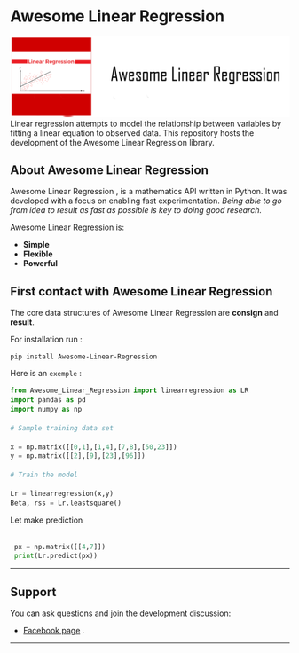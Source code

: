 # Awesome Linear Regression
![Awesome Linear Regression](https://github.com/somkietacode/Awesome_Linear_Regression/blob/main/image/alr.png?raw=true)
Linear regression attempts to model the relationship between variables by fitting a linear equation to observed data. 
This repository hosts the development of the Awesome Linear Regression library.

## About Awesome Linear Regression

Awesome Linear Regression , is a mathematics API written in Python.
It was developed with a focus on enabling fast experimentation.
*Being able to go from idea to result as fast as possible is key to doing good research.*

Awesome Linear Regression is:

-   **Simple** 
-   **Flexible** 
-   **Powerful** 

## First contact with Awesome Linear Regression

The core data structures of Awesome Linear Regression are __consign__ and __result__.

For installation run :

```
pip install Awesome-Linear-Regression

```

Here is an `exemple` :

```python
from Awesome_Linear_Regression import linearregression as LR
import pandas as pd
import numpy as np

# Sample training data set

x = np.matrix([[0,1],[1,4],[7,8],[50,23]])
y = np.matrix([[2],[9],[23],[96]])

# Train the model

Lr = linearregression(x,y)
Beta, rss = Lr.leastsquare()


```

Let make prediction

```python

 px = np.matrix([[4,7]])
 print(Lr.predict(px))

```

---
## Support

You can ask questions and join the development discussion:

- [Facebook page](https://www.facebook.com/globalanalysistech) .

---
